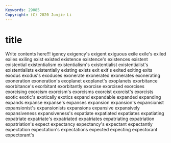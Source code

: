```yaml
---
Keywords: 29085
Copyright: (C) 2020 Junjie Li
---
```


# title

Write contents here!!!
igency 
exigency's 
exigent 
exiguous 
exile
exile's 
exiled 
exiles 
exiling 
exist 
existed 
existence 
existence's 
existences 
existent
existential 
existentialism 
existentialism's 
existentialist 
existentialist's 
existentialists 
existentially 
existing 
exists 
exit
exit's 
exited 
exiting 
exits 
exodus 
exodus's 
exoduses 
exonerate 
exonerated 
exonerates
exonerating 
exoneration 
exoneration's 
exoplanet 
exoplanet's 
exoplanets 
exorbitance 
exorbitance's 
exorbitant 
exorbitantly
exorcise 
exorcised 
exorcises 
exorcising 
exorcism 
exorcism's 
exorcisms 
exorcist 
exorcist's 
exorcists
exotic 
exotic's 
exotically 
exotics 
expand 
expandable 
expanded 
expanding 
expands 
expanse
expanse's 
expanses 
expansion 
expansion's 
expansionist 
expansionist's 
expansionists 
expansions 
expansive 
expansively
expansiveness 
expansiveness's 
expatiate 
expatiated 
expatiates 
expatiating 
expatriate 
expatriate's 
expatriated 
expatriates
expatriating 
expatriation 
expatriation's 
expect 
expectancy 
expectancy's 
expectant 
expectantly 
expectation 
expectation's
expectations 
expected 
expecting 
expectorant 
expectorant's 
